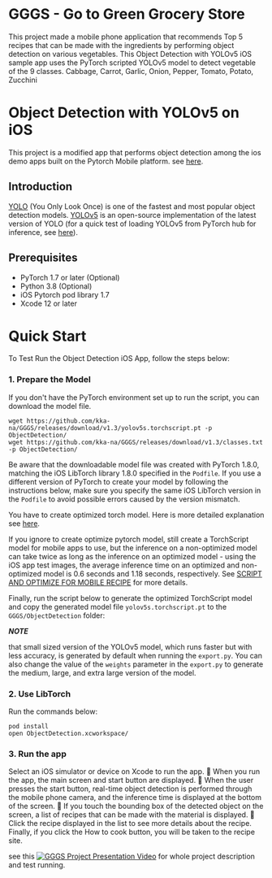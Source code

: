 # GGGS - Go to Green Grocery Store 

This project made a mobile phone application that recommends Top 5 recipes that can be made with the ingredients by performing object detection on various vegetables.
This Object Detection with YOLOv5 iOS sample app uses the PyTorch scripted YOLOv5 model to detect vegetable of the 9 classes. 
Cabbage, Carrot, Garlic, Onion, Pepper, Tomato, Potato, Zucchini

# Object Detection with YOLOv5 on iOS

This project is a modified app that performs object detection among the ios demo apps built on the Pytorch Mobile platform.
see [here](https://github.com/pytorch/ios-demo-app/blob/master/ObjectDetection/README.md).

## Introduction

[YOLO](https://pjreddie.com/darknet/yolo/) (You Only Look Once) is one of the fastest and most popular object detection models. [YOLOv5](https://github.com/ultralytics/yolov5) is an open-source implementation of the latest version of YOLO (for a quick test of loading YOLOv5 from PyTorch hub for inference, see [here](https://pytorch.org/hub/ultralytics_yolov5/#load-from-pytorch-hub)).

## Prerequisites

* PyTorch 1.7 or later (Optional)
* Python 3.8 (Optional)
* iOS Pytorch pod library 1.7
* Xcode 12 or later



# Quick Start

To Test Run the Object Detection iOS App, follow the steps below:

### 1. Prepare the Model

If you don't have the PyTorch environment set up to run the script, you can download the model file.
```
wget https://github.com/kka-na/GGGS/releases/download/v1.3/yolov5s.torchscript.pt -p ObjectDetection/
wget https://github.com/kka-na/GGGS/releases/download/v1.3/classes.txt -p ObjectDetection/
```

Be aware that the downloadable model file was created with PyTorch 1.8.0, matching the iOS LibTorch library 1.8.0 specified in the `Podfile`. If you use a different version of PyTorch to create your model by following the instructions below, make sure you specify the same iOS LibTorch version in the `Podfile` to avoid possible errors caused by the version mismatch. 


You have to create optimized torch model. Here is more detailed explanation see [here](https://github.com/pytorch/ios-demo-app/blob/master/ObjectDetection/README.md). 

If you ignore to create optimize pytorch model, still create a TorchScript model for mobile apps to use, but the inference on a non-optimized model can take twice as long as the inference on an optimized model - using the iOS app test images, the average inference time on an optimized and non-optimized model is 0.6 seconds and 1.18 seconds, respectively. See [SCRIPT AND OPTIMIZE FOR MOBILE RECIPE](https://pytorch.org/tutorials/recipes/script_optimized.html) for more details.

Finally, run the script below to generate the optimized TorchScript model and copy the generated model file `yolov5s.torchscript.pt` to the `GGGS/ObjectDetection` folder:

***NOTE***

that small sized version of the YOLOv5 model, which runs faster but with less accuracy, is generated by default when running the `export.py`. You can also change the value of the `weights` parameter in the `export.py` to generate the medium, large, and extra large version of the model.


### 2. Use LibTorch

Run the commands below:

```
pod install
open ObjectDetection.xcworkspace/
```

### 3. Run the app

Select an iOS simulator or device on Xcode to run the app. 
🔫 When you run the app, the main screen and start button are displayed.
🔫 When the user presses the start button, real-time object detection is performed through the mobile phone camera, and the inference time is displayed at the bottom of the screen.
🔫 If you touch the bounding box of the detected object on the screen, a list of recipes that can be made with the material is displayed.
🔫 Click the recipe displayed in the list to see more details about the recipe. Finally, if you click the How to cook button, you will be taken to the recipe site.

see this [![GGGS Project Presentation Video](http://img.youtube.com/vi/MNt7yOPWYk8/0.jpg)](https://youtu.be/MNt7yOPWYk8) for whole project description and test running.

